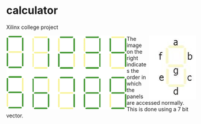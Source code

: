 # calculator
Xilinx college project


<img src="/images/denotation.JPG" align="right">
<img src="/images/sevenSegmentDisplay.gif" align="left">

The image on the right indicates the order in which the panels are accessed normally. This is done using a 7 bit vector.